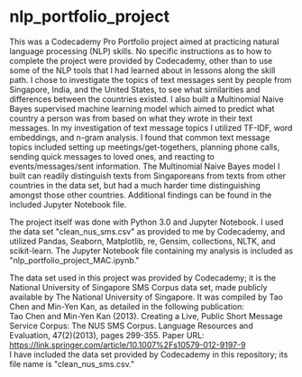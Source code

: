 # nlp_portfolio_project
This was a Codecademy Pro Portfolio project aimed at practicing natural language processing (NLP) skills. No specific instructions as to how to complete the project were provided by Codecademy, other than to use some of the NLP tools that I had learned about in lessons along the skill path. I chose to investigate the topics of text messages sent by people from Singapore, India, and the United States, to see what similarities and differences between the countries existed. I also built a Multinomial Naive Bayes supervised machine learning model which aimed to predict what country a person was from based on what they wrote in their text messages. In my investigation of text message topics I utilized TF-IDF, word embeddings, and n-gram analysis. I found that common text message topics included setting up meetings/get-togethers, planning phone calls, sending quick messages to loved ones, and reacting to events/messages/sent information. The Multinomial Naive Bayes model I built can readily distinguish texts from Singaporeans from texts from other countries in the data set, but had a much harder time distinguishing amongst those other countries. Additional findings can be found in the included Jupyter Notebook file.

The project itself was done with Python 3.0 and Jupyter Notebook. I used the data set "clean_nus_sms.csv" as provided to me by Codecademy, and utilized Pandas, Seaborn, Matplotlib, re, Gensim, collections, NLTK, and scikit-learn. The Jupyter Notebook file containing my analysis is included as "nlp_portfolio_project_MAC.ipynb."

The data set used in this project was provided by Codecademy; it is the National University of Singapore SMS Corpus data set, made publicly available by The National University of Singapore. It was compiled by Tao Chen and Min-Yen Kan, as detailed in the following publication: <br>Tao Chen and Min-Yen Kan (2013). Creating a Live, Public Short Message Service Corpus: The NUS SMS Corpus. Language Resources and Evaluation, 47(2)(2013), pages 299-355. Paper URL: https://link.springer.com/article/10.1007%2Fs10579-012-9197-9
<br> I have included the data set provided by Codecademy in this repository; its file name is "clean_nus_sms.csv."

